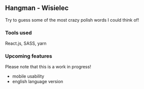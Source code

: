 ## Hangman - Wisielec

Try to guess some of the most crazy polish words I could think of! 

### Tools used
React.js, SASS, yarn 

### Upcoming features
Please note that this is a work in progress! 
* mobile usability
* english language version
